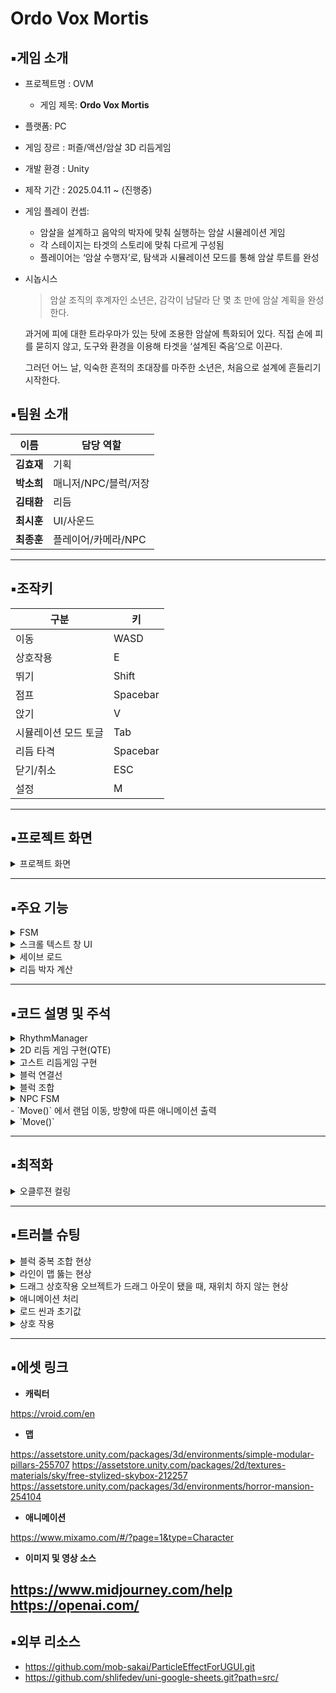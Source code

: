 # Ordo Vox Mortis

## ▪️게임 소개

- 프로젝트명 : OVM
    - 게임 제목: **Ordo Vox Mortis**
- 플랫폼: PC
- 게임 장르 : 퍼즐/액션/암살 3D 리듬게임
- 개발 환경 : Unity
- 제작 기간 : 2025.04.11 ~ (진행중)
- 게임 플레이 컨셉:
    - 암살을 설계하고 음악의 박자에 맞춰 실행하는 암살 시뮬레이션 게임
    - 각 스테이지는 타겟의 스토리에 맞춰 다르게 구성됨
    - 플레이어는 ‘암살 수행자’로, 탐색과 시뮬레이션 모드를 통해 암살 루트를 완성
- 시놉시스
    
    > 암살 조직의 후계자인 소년은,
    감각이 남달라 단 몇 초 만에 암살 계획을 완성한다.
    
    과거에 피에 대한 트라우마가 있는 탓에
    조용한 암살에 특화되어 있다.
    직접 손에 피를 묻히지 않고, 도구와 환경을 이용해
    타겟을 ‘설계된 죽음’으로 이끈다.
    
    그러던 어느 날, 익숙한 흔적의 초대장를 마주한 소년은, 
    처음으로 설계에 흔들리기 시작한다.
    > 

## ▪️**팀원 소개**

| **이름** | **담당 역할** |
| --- | --- |
| **김효재** | 기획 |
| **박소희** | 매니저/NPC/블럭/저장 |
| **김태환** | 리듬 |
| **최시훈** | UI/사운드 |
| **최종훈** | 플레이어/카메라/NPC |

---

## ▪️**조작키**

| **구분** | **키** |
| --- | --- |
| 이동 | WASD |
| 상호작용 | E |
| 뛰기 | Shift |
| 점프 | Spacebar |
| 앉기 | V |
| 시뮬레이션 모드 토글 | Tab |
| 리듬 타격 | Spacebar |
| 닫기/취소 | ESC |
| 설정 | M |

---

## ▪️프로젝트 화면
<details>
<summary> 프로젝트 화면 </summary>
<div markdown="1">

    **게임 시작 화면**
    
   ![start](https://github.com/user-attachments/assets/a719e150-78ac-4d77-a2f1-bedcc2b88cba)

    **의뢰 수락 화면**
    
   ![dmlfhl](https://github.com/user-attachments/assets/ee688f87-f507-4bd7-9f01-0bef84200bdf)

    **음악 선택 화면**
    
   ![music](https://github.com/user-attachments/assets/e0e13ff7-ad6a-46eb-8f41-69dc54972de0)

    **시뮬레이션 모드 및 암살 설계 화면**
    
   ![simul](https://github.com/user-attachments/assets/a14d8aef-e004-4e48-9829-80ff83461d5d)

    **암살 수행(리듬게임 - 3D)**

   ![3D](https://github.com/user-attachments/assets/a2a9a2b7-c83e-4c2a-97b7-ee3553dcfdfe)
    
    **암살 수행(리듬게임 2D)**
    
   ![2D](https://github.com/user-attachments/assets/3f6325dd-86e5-4c9a-b659-4d3a5a9d8d8f)

</div>
</details>

---

## ▪️주요 기능
<details>
<summary>FSM</summary>
<div markdown="1">
    추상화된 클래스를 기반으로 인터페이스륻 도입하고 플레이어와 타겟(NPC)의 상태 전환 로직을 분리했습니다. 이를 바탕으로 각각의 상태를 클래스로 구현함으로써 단일 책임 원칙을 준수하고 각 상태의 동작이 작동되도록 설계하였습니다.
    
![image](https://github.com/user-attachments/assets/1f6c7816-460b-42bb-a4eb-91eab1a05c1d)
   
1. 새로운 상태를 추가하거나 기존 동작을 수정할 때 관련 클래스만 변경하면 되어서 전체 코드 안정성을 유지하면서 빠르게 확장이 가능합니다.
2. 상태별 로직이 명확하게 분리되어 있어 가독성이 좋습니다.
3. 객체지향 설계 원칙(단일 책임, 개방/폐쇄 원칙) 준수로 코드 품질 및 테스트 용이성 확보가 됩니다.
   
</div>
</details>
    
<details>
<summary> 스크롤 텍스트 창 UI</summary>
<div markdown="1">
    유니티의 `RectMask2D` 기능을 사용하여, 해당 컴포넌트를 가지고 있는 창을 하나 만든 뒤,
     코루틴으로 해당 창내에서, 해당 TMPro 텍스트가 세팅한 값 대로, 종료 지점에 도착하게 되면 
    다시 우측에서 좌측으로 흐르는 효과를 완성 시킬 수 있었습니다
    
    - `RectMask2D`로 UI창 위에 겹쳐 보이는 문제를 해결 할 수 있었습니다

</div>
</details>

<details>
<summary> 세이브 로드</summary>
<div markdown="1">

    
세이브-로드 시스템은 저장 전용 클래스를 기반으로 직렬화된 JSON 파일에 게임 상태를 기록하고, 각 상황에 맞는 데이터만을 선택적으로 불러와 복원합니다. 이벤트 해금 정보는 별도 파일로 분리되어 영구 유지되며, 일반/히든/이벤트 세이브를 유연하게 관리할 수 있도록 구성되어 있습니다.
    
- 저장
  
  - 현재 스테이지의 정보(블록/이벤트 배치, 선택된 음악 등) 상태를 저장 구조체 `SaveData` 에 기록
    
- 로드
  
  - 세이브 슬롯 상호 작용 시 해당하는 일반/히든/이벤트 저장 파일이 있는 지 확인 후 슬롯을 띄우고, 리플레이 시 저장 파일을 통해 스테이지를 재배치하여 상태 복원

</div>
</details>
    
<details>
<summary> 리듬 박자 계산 </summary>
<div markdown="1">

기본 시간 계산 : 60 / bpm
    
추가 리스트로 박자를 입력 받아서 박자간의 시간 계산을 함
    
1박 : 1 / 반박 : 2 / 두박 : 0.5
    
(기본 시간) / (박자) 
    
(왼쪽 사진) bpm과 박자 리스트를 입력하면 (오른쪽 사진) 실제로 노트가 입력 받는 시간이 계산 됨
    
  
  ![image 1](https://github.com/user-attachments/assets/2971ca9f-b37d-4f95-b28c-9bbe8312fb6d)

  ![image 2](https://github.com/user-attachments/assets/a57fa5dc-44f0-480a-be77-a0034947b8bf)

    
</div>
</details>

---

## ▪️코드 설명 및 주석

<details>
<summary> RhythmManager </summary>
<div markdown="1">

RhythmManager는 위의 두 리듬게임을 관리를 해준다

<details>
<summary>`IRythmAction`</summary>
<div markdown="1">

![image 3](https://github.com/user-attachments/assets/5cd6aad6-9633-4ad8-afda-ba941b2a7e21)

 GhostManager와 QTEManager를 한번에 처리할 수 있도록 IRythmAction 인터페이스를 구현하도록 만들었다.

</div>
</details>

<details>
<summary>  `AnimationCurve` 변수의 역할 </summary>
<div markdown="1">

![image 4](https://github.com/user-attachments/assets/83d7b738-7c32-41c3-a31d-4845c1fa7f7c)

![image 5](https://github.com/user-attachments/assets/7298a127-e41c-48cc-b94a-979c54b78521)

![image 6](https://github.com/user-attachments/assets/fd9bf36e-9aa4-421d-9de9-e1c89897ab86)

커브값을 입력 받아서 적절한 타이밍에 다른 효과음을 출력할 수 있게 만들었다. (0≤x≤1, 0≤y≤1)
        
이 값은 GhostManager에서 값을 읽어와서 수치에 맞게 특정 효과음을 출력할 수 있게 한다.
                
</div>
</details>

<details>
<summary> 리듬 게임 시작</summary>
<div markdown="1">

![image 7](https://github.com/user-attachments/assets/c03f32e4-6391-4f80-bbc1-b3e5d3c268b3)

처음 시작할 땐 isPlaying을 true로 초기값을 세팅해서 리듬게임을 시작하지 않게 만든다.
        
IRhythmAction 리스트에 실행할 리듬액션을 넣어준 뒤 isPlaying을 false로 바꿔주면 차례대로 재생한다.
        
![image 8](https://github.com/user-attachments/assets/1d85e43b-8780-422e-ba49-b3ad3b45c352)

음악을 재생하면 음악이 재생되는 시간을 저장을 하고 리듬게임의 총 시간을 계산한다.
        
![image 9](https://github.com/user-attachments/assets/5fb109c7-43ff-44d4-a83c-a0054ceeb570)

특정 조건이 있는 경우 그만큼 딜레이를 주고 시작을 한다. (ex. 노래 시작 전에 공백이 있는 경우…)
        
없을 경우 바로 시작하고 리듬게임이 하나가 끝나면 곧바로 다음 리듬게임을 실행한다.
        
 ![image 10](https://github.com/user-attachments/assets/7cf1adbc-a39b-4e66-b941-431e663c5895)

순서에 맞는 리듬게임과 그에 맞게 설정된 타임라인 카메라를 실행한다.

</div>
</details>    

</div>
</details>

    
<details>
<summary> 2D 리듬 게임 구현(QTE) </summary>
<div markdown="1">
 [리듬 박자 계산]
    
![image 11](https://github.com/user-attachments/assets/e45c327a-a507-4907-92a8-eca448984930)

<details>
<summary> QTE 리듬 게임 구조</summary>
<div markdown="1">

단노트와 롱노트는 QTE 클래스를 상속받는다.
        
![image 12](https://github.com/user-attachments/assets/c9e0b702-39e5-47cc-9540-ff3cbcee5930)

</div>
</details>

<details>
<summary>단 노트</summary>
<div markdown="1">

![image 13](https://github.com/user-attachments/assets/4f9546ad-bd8d-4e99-b74a-38dc76068599)

외곽선의 scale이 1초동안 2→1로 줄어든다.
        
정해진 판정이내에 처리를 하지않으면 알아서 실패처리를 한다.
        
![image 14](https://github.com/user-attachments/assets/f510e541-40a7-4f9d-b680-3449737c3066)

판정에 따라 적절한 처리를 해주고 사라진다.

</div>
</details>


<details>
<summary>롱노트</summary>
<div markdown="1">

![image 15](https://github.com/user-attachments/assets/f625c7dc-50e0-4e39-b9bc-eaf13c417d43)

외곽선의 경우는 단노트와 비슷하고 추가로 누를 시간을 추가로 처리를 해줄 멤버변수 및 함수 추가해줬다.
        

</div>
</details>


<details>
<summary>QTE Manager</summary>
<div markdown="1">

![image 16](https://github.com/user-attachments/assets/8fdc994a-c2b3-4e38-915b-dc2f1de77d6e)
      
QTEManager는 QTE들을 생성하고 관리를 해준다.
        
![image 17](https://github.com/user-attachments/assets/e5f2fae7-3aab-4a5d-a1c8-f13edd887ec4)
   
시작시 화면 크기를 받아서 QTE가 생성될 수 있는 위치를 알아서 계산해준다.
        
![image 18](https://github.com/user-attachments/assets/dcaa30b0-8146-491a-97d1-b6a723a08423)
    
 특정 시간마다 QTE를 생성하기 위해서 코루틴을 이용했다.
        
 ```csharp

 IEnumerator MakeQTE()
 {
            QTE qte;
            UI_QTE qteUI = UIManager.Instance.ShowUI<UI_QTE>("QTE_UI");
            qteUI.transform.SetAsFirstSibling();
            RhythmManager.Instance.checkJudgeText.transform.SetAsLastSibling();
        
            if (delayTime < 0) //delayTime이 설정 되어있는 경우 그만큼 딜레이 주고 재생
            {
                PlayQTEMusic();
            }
            else
            {
                Invoke("PlayQTEMusic", delayTime);
            }
        
            isAllNoteEnd = false;
        
            if (pointNoteList.Count < beats.Count)
            {
                pointNoteList = new List<bool>();
                for (int i = 0; i < beats.Count; i++)
                    pointNoteList.Add(false);
            }
        
            if (isLongNote.Count < beats.Count)
            {
                isLongNote = new List<bool>();
                for (int i = 0; i < beats.Count; i++)
                    isLongNote.Add(false);
            }
        
            if (qtePosition.Count < beats.Count)
            {
                qtePosition = new List<int>();
                for (int i = 0; i < beats.Count; i++)
                    qtePosition.Add(-1);
            }
        
            for (int i = 0; i < beats.Count; i++)
            {
                float nextBeat = beats[i];
        
                if (nextBeat <= 0)
                {
                    nextBeat = 1;
                }
        
                if(isLongNoteDoing) //롱노트 처리 중엔 시간만 넘기기 //생성 X
                {
                    if (isLongNote[i])
                    {
                        isLongNoteDoing = false;
                        //isHolding = false;
                    }
        
                    yield return new WaitForSeconds((60f / bpm) / nextBeat);
                    continue;
                }
        
                yield return new WaitForSeconds((60f / bpm) / nextBeat);
                if (isLongNote[i]) //롱노트 시작
                {
                    qte = Instantiate(qteLongPrefabs, canvas.transform).GetComponent<QTELong>();
        
                    //롱 노트 처리
                    float holdingTime = 0f; 
                    for(int j = i + 1; j < beats.Count; j++)
                    {
                        holdingTime += (60f / bpm) / beats[j];
                        ((QTELong)qte).holdingCheckTime.Add(holdingTime);
                        if (isLongNote[j])
                        {
                            if(j ==  beats.Count - 1)
                                isAllNoteEnd = true;
                            break;
                        }
                    }
        
                    ((QTELong)qte).holdingTime = holdingTime;
                    isLongNoteDoing = true;
                }
                else //일반 노트
                {
                    qte = Instantiate(qtePrefabs, canvas.transform).GetComponent<QTEShort>();
                }
        
                qteList.Add(qte);
                if (qtePosition[i] < 0)
                    randPos = Random.Range(0, row * col);
                else
                    randPos = qtePosition[i];
        
                if (randPos >= row * col)
                    randPos = randPos % (row * col);
                
                qte.transform.position = new Vector2(rootPositionX + (randPos % row) * gapX, rootPositionY + (randPos / row) * gapY);
        
                qte.manager = this;
                qte.isPointNotes = pointNoteList[i];
                
                if (bpm <= 0)
                {
                    bpm = 120f; //default
                }
            }
            isAllNoteEnd = true;
            if (qteList.Count == 0)
            {
                RhythmManager.Instance.isPlaying = false;
            }
 }

```
        
일반 노트인 경우는 한 번 쉬고 생성
        
롱노트인 경우는 롱노트가 끝나는 시간까지 쉬고 나서 생성을 해준다.
        
yield return new WaitForSeconds((60f / bpm) / nextBeat);
        
을 통해 박자 사이마다 실행하는 시간동안 쉬게해준다.
        
 일반 노트인 경우는 한 번 쉬고 생성
        
롱노트인 경우는 롱노트가 끝나는 시간까지 쉬고 나서 생성을 해준다.
        
![image 19](https://github.com/user-attachments/assets/33186127-2513-4abd-bfa3-01c4542d961e)

        
모든 노트를 생성하고 qteList에 모든 QTE를 처리를 처리를 하면 RhythManager에 끝났음을 알린다.

</div>
</details>

</div>
</details>

<details>
<summary> 고스트 리듬게임 구현</summary>
<div markdown="1">

[리듬 박자 계산]
![image 20](https://github.com/user-attachments/assets/e06700b9-0d1f-4610-abf6-5587cd98a6f0)

    
Player Trans) 고스트가 생성될 상위 오브젝트
    
Direction) 고스트가 생성될 방향
    
Rotate Angle) 생성된 고스트의 회전값
    
Ghost Gaps) 고스트 간의 거리 (1의 경우 1초에 1m)
    
Ghost Original) 고스트를 만들 오리지널 오브젝트
    
Ghost Clip) 고스트가 특정 시간에 취할 행동을 위한 애니메이션 클립

    
<details>
<summary>고스트의 생성</summary>
<div markdown="1">

 ![image 21](https://github.com/user-attachments/assets/4293e960-8006-4255-b933-370b8e9c76a4)

비트 배열을 받아서 실제로 판정을 처리할 시간을 저장할 배열 생성
        
![애니메이션 길이를 리듬 전체에 맞추기 위해 재생속도를 변경하는 코드]

![image 22](https://github.com/user-attachments/assets/50101b95-684d-4007-8542-3783440f3611)

애니메이션 길이를 리듬 전체에 맞추기 위해 재생속도를 변경하는 코드
        
애니메이션이 반복되어야 하는 경우는 false 아닌경우 true로 설정

</div>
</details>

<details>
<summary>노란 외곽선의 판정 고스트 생성</summary>
<div markdown="1">

![image 23](https://github.com/user-attachments/assets/869304a8-5baa-4182-a4e6-f996aff1c622)

특정 방향으로 gap과 비트를 받아서 고스트의 위치 생성

![image 24](https://github.com/user-attachments/assets/46c0cce9-1dfb-404f-87a7-69b49dbec6ad)

위치 생성 후 애니메이션의 특정 시간의 동작을 적용
        
![image 25](https://github.com/user-attachments/assets/65d1f6f9-02ec-45b3-8117-2e6207d926c8)

그 후 머테리얼을 적용해서 반투명하게 설정
        
- 노란 외관선의 판정 고스트 생성
        
![image 26](https://github.com/user-attachments/assets/1d1c4d36-8817-4a8c-a571-f0eca2e7426e)

처음은 0번째 고스트와 동일한 위치 및 동작
        
머테리얼은 똑같이 적용

</div>
</details>

</div>
</details>


<details>
<summary>블럭 연결선</summary>
<div markdown="1">

- 블럭 연결

<details>
<summary> NavMesh를 사용하여 블럭 간 최단 거리를 LineRenderer로 연결 </summary>
<div markdown="1">

```csharp
            public void DrawLines()
            {
                if (!gameObject.activeSelf) gameObject.SetActive(true);
                lineRenderer.positionCount = 0;
                elements = TimelineManager.Instance.PlacedBlocks;
                List<Vector3> fullPathPoints = new();
                if (elements.Count <= 1) return;
                for (int i = 0; i < elements.Count - 1; i++)
                {
                    Vector3 start = elements[i].transform.position;
                    Vector3 end = elements[i + 1].transform.position;
            
                    NavMeshPath path = new();
            
                    if (NavMesh.CalculatePath(start, end, NavMesh.AllAreas, path))
                    {
                        for (int j = 0; j < path.corners.Length - 1; j++)
                        {
                            var preciseSegment = GetPreciseNavMeshLine(path.corners[j], path.corners[j + 1], 0.2f); // NavMesh 위 경로 추출
                            fullPathPoints.AddRange(preciseSegment);
                        }
                    }
                    else Debug.LogWarning($"[PATH FAIL] from {start} to {end}");
                }
            
                if (elements.Count > 0) fullPathPoints.Add(elements[^1].transform.position);
            
                lineRenderer.positionCount = fullPathPoints.Count;
                lineRenderer.SetPositions(fullPathPoints.ToArray());
            
            }
            
```

</div>
</details>

<details>
<summary>경로의 꺾인 부분을 연결해주는 거라, `GetPreciseNavMeshLine()`으로 높이 차이가 있을 때 바닥을 뚫는 현상 방지 </summary>
<div markdown="1">

```csharp
            List<Vector3> GetPreciseNavMeshLine(Vector3 from, Vector3 to, float step = 0.2f)
            {
                List<Vector3> pathPoints = new();
            
                float dist = Vector3.Distance(from, to);
                int steps = Mathf.CeilToInt(dist / step);
            
                for (int i = 0; i <= steps; i++)
                {
                    float t = i / (float)steps;
                    Vector3 rawPoint = Vector3.Lerp(from, to, t);
            
                    // NavMesh 위 위치 찾기
                    if (NavMesh.SamplePosition(rawPoint, out var hit, 1.0f, NavMesh.AllAreas))
                    {
                        pathPoints.Add(hit.position); // 정확히 NavMesh 위
                    }
                }
            
                return pathPoints;
            }
```

</div>
</details>


<details>
<summary>라인이 2D라 카메라를 따라 회전시켜 모든 방향에서도 잘 보이도록 설정</summary>
<div markdown="1">

```csharp
lineRenderer.transform.rotation = Quaternion.LookRotation(Camera.main.transform.forward)
```

</div>
</details>

</div>
</details>


<details>
<summary>블럭 조합</summary>
<div markdown="1">

 - 블럭 구성
        
   ![image 27](https://github.com/user-attachments/assets/90dfc6f6-4c63-45fb-9197-63d6c2202c26)

   ![image 28](https://github.com/user-attachments/assets/b08942e4-93fa-41e6-981a-b99dfcd4b85d)

        
    - 블럭의 조합 규칙을 담는 `CombineRule` 클래스를 만들어 데이터 로드
    - UGS(Unity Google Sheet) 오픈소스를 사용해 데이터 관리
        
```csharp
        public class CombineRule
        {
            public CombineType RuleType;
            public BlockType AllowedType; // 유형 허용
            public List<int> AllowedBlocksIds = new(); // 특정 블럭 허용
        }
        
        [Type(typeof(CombineRule), new string[] {"CombineRule"})]
        public class CombineRuleType : IType
        {
            public object DefaultValue => null;
        
            public object Read(string value)
            {
                string[] split = value.Split(',');
                List<int> idList = new List<int>();
                for (int i = 2; i < split.Length; i++)
                {
                    split[i] = split[i].Replace("[", string.Empty).Replace("]", string.Empty);
        
                    if (int.TryParse(split[i].Trim(), out int id))
                    {
                        idList.Add(id);
                    }
                    
                }
        
                return new CombineRule()
                {
                    RuleType = (CombineType)Enum.Parse(typeof(CombineType), split[0]),
                    AllowedType = (BlockType)Enum.Parse(typeof(BlockType), split[1]),
                    AllowedBlocksIds = idList
        
                };
            }
        
        }
        
```
        
- 규칙 검사
        
  블럭 상호작용 시 리스트에 넣어 조합 검사

<details>
<summary>`ValidationCombinations()`</summary>
<div markdown="1">

    ```csharp
            public void ValidateCombinations()
            {
                List<Block> blockList = new List<Block>(ReturnBlocks());
                if (blockList.Count == 0) return;
            
                foreach (var block in blockList)
                {
                    if (block.IsDeathTrigger) continue;
                    block.IsSuccess = false;
                }
            
                List<Block> availableBlocks = new List<Block>(blockList);
                foreach (var block in blockList)
                {
                    availableBlocks.Add(block);
                }
            
                for (int i = 0; i < blockList.Count; i++)
                {
                    Block current = blockList[i];
                    if (!availableBlocks.Contains(current)) continue;
            
                    bool success = true;
                    Block prevSuccess = null;
                    Block nextSuccess = null;
            
                    // 접촉 블럭 특수 규칙 처리
                    if (current is ContactBlock contact)
                    {
                        ContactBlockValid(contact, i);
                        continue;
                    }
            
                    // 선행 조합 검사 (앞 블럭만)
                    if (current.PreCombineRule != null && current.PreCombineRule.RuleType != CombineType.None)
                    {
                        success = false;
                        for (int j = 0; j < i; j++)
                        {
                            Block other = blockList[j];
                            if (!availableBlocks.Contains(other)) continue;
            
                            if (BlockValidator.CanCombineWithPrev(current, other))
                            {
                                prevSuccess = other;
                                success = true;
                                break;
                            }
                        }
            
                        if (!success && BlockValidator.RequiresPrevBlock(current))
                        {
                            current.IsSuccess = false;
                            continue;
                        }
                    }
            
                    // 후속 조합 검사 (뒤 블럭만)
                    if (current.NextCombineRule != null && current.NextCombineRule.RuleType != CombineType.None)
                    {
                        success = false;
                        for (int j = i + 1; j < PlacedBlocks.Count; j++)
                        {
                            Block other = blockList[j];
                            if (!availableBlocks.Contains(other)) continue;
            
                            if (BlockValidator.CanCombineWithNext(current, other))
                            {
                                nextSuccess = other;
                                success = true;
                                break;
                            }
                        }
            
                        if (!success && BlockValidator.RequiresNextBlock(current))
                        {
                            current.IsSuccess = false;
                            continue;
                        }
                    }
            
                    // 조합 성공 처리
                    current.IsSuccess = true;
                    if (prevSuccess != null)
                    {
                        prevSuccess.IsSuccess = true;
                        Debug.Log($"[{prevSuccess.Name}] + [{current.Name}] 조합 결과: 성공");
                    }
                    if (nextSuccess != null)
                    {
                        nextSuccess.IsSuccess = true;
                        Debug.Log($"[{current.Name}] + [{nextSuccess.Name}] 조합 결과: 성공");
                    }
            
                    current.SetGhost();
                    prevSuccess?.SetGhost();
                    nextSuccess?.SetGhost();
            
                    // 사용된 블럭 available에서 제거
                    availableBlocks.Remove(current);
                    if (prevSuccess != null) availableBlocks.Remove(prevSuccess);
                    if (nextSuccess != null) availableBlocks.Remove(nextSuccess);
                }
            
                // 실패 처리
                foreach (var block in blockList)
                {
                    if (!block.IsSuccess)
                    {
                        block.SetGhost();
                        Debug.Log($"[{block.Name}] 조합 결과: 실패");
                    }
                }
            }
            ```

</div>
</details>

- 블럭 위치 이동
 상호작용 한 블럭의 순서에 따라 정보 변경

<details>
<summary>`MoveBlockAndShift()`</summary>
<div markdown="1">

 ```csharp
            public void MoveBlockAndShift(int fromIndex, int toIndex)
            {
                if (fromIndex < 0 || fromIndex >= PlacedBlocks.Count) return;
            
                if (toIndex < 0) toIndex = 0;
                if (toIndex >= PlacedBlocks.Count) toIndex = PlacedBlocks.Count - 1;
            
                TimelineElement blockToMove = PlacedBlocks[fromIndex];
                PlacedBlocks.RemoveAt(fromIndex);
                PlacedBlocks.Insert(toIndex, blockToMove);
            
                for(int i = 0; i < slots.Count; i++)
                {
                    if(i < PlacedBlocks.Count)
                        slots[i].currentItem.Initialize(PlacedBlocks[i]);
                    else
                    {
                        if(slots[i].currentItem != null)
                        {
                            Destroy(slots[i].currentItem.gameObject);
                            slots[i].currentItem = null;
                        }
                    }
                }
            }
            
```

</div>
</details>

</div>
</details>

<details>
<summary>NPC FSM</summary>
<div markdown="1">

<details>
<summary>기본 행동 BaseState</summary>
<div markdown="1">

 ```csharp
        if (GameManager.Instance.SelectedBGM != null)
        {
        
        	 if (stateMachine.npc.isColliding)
           {
        	   StopAnimation(stateMachine.npc.AnimationData.WalkParameterHash);
             stateMachine.npc.Agent.isStopped = true;
           }
           else
           {
               stateMachine.npc.Agent.isStopped = false;
               moveTimer += Time.deltaTime;
               if (moveTimer >= stateMachine.npc.moveDelay)
               {
                   Move();
                   moveTimer = 0f;
               }
           }
           var agent = stateMachine.npc.Agent;
           bool isMoving = !agent.pathPending && agent.remainingDistance > agent.stoppingDistance;
           if (isMoving)
           {
               RotateVelocity();
               StartAnimation(stateMachine.npc.AnimationData.WalkParameterHash);
           }
           else StopAnimation(stateMachine.npc.AnimationData.WalkParameterHash);
        }
        else
        {
           StopAnimation(stateMachine.npc.AnimationData.WalkParameterHash);
           stateMachine.npc.Agent.isStopped = true;
        }
  ```

</div>
</details>

</div>
</details>
 - `Move()` 에서 랜덤 이동, 방향에 따른 애니메이션 출력
<details>
<summary>`Move()`</summary>
<div markdown="1">

  ```csharp
                public void Move()
                {
                    Transform npc = stateMachine.npc.transform;
                    Vector3 nextPosition = GetRandomPointInArea(stateMachine.npc.Area);
                
                    Vector3 forward = npc.forward;
                    Vector3 nextDir = (nextPosition - npc.position).normalized;
                    float crossY = Vector3.Cross(forward, nextDir).y;
                
                    if(Mathf.Abs(crossY) > 0.01f)
                    {
                	    if (crossY > 0f) StartAnimation(stateMachine.npc.AnimationData.TurnLeftParameterHash);
                      else StartAnimation(stateMachine.npc.AnimationData.TurnRightParameterHash);
                    }
                    StopAnimation(stateMachine.npc.AnimationData.TurnRightParameterHash);
                    StopAnimation(stateMachine.npc.AnimationData.TurnLeftParameterHash);
                    stateMachine.npc.Agent.SetDestination(nextPosition);
                }
   ```
<details>
<summary>IdleState</summary>
<div markdown="1">

```csharp
        if (stateMachine.npc is Guard)
        {
            if (stateMachine.npc.behaviorType != BaseBehaviorType.Idle)
            {
                GuardWait();
            }
            else GuardIdle();
        
        }
        else if (stateMachine.npc.behaviorType == BaseBehaviorType.Idle)
        {
            TalkingIdle();
        }
        else base.Update();
        
        if (!stateMachine.npc.IsAction)
        {
            if (stateMachine.npc.CurAlertTime > 0)
                stateMachine.npc.CurAlertTime -= Time.deltaTime;
            else DecreaseSuspicion();
        
            if (IsPlayerInSight())
            {
                stateMachine.ChangeState(stateMachine.AlertState);
            }
        }
 ```

</div>
</details>
- NPC 유형 별로 나눠 행동 제어
<details>
<summary>Guard의 경우 일반 NPC와 특정 지점을 번갈아가며 이동한다</summary>
<div markdown="1">

```csharp
                public void GuardWait()
                {
                    var agent = stateMachine.npc.Agent;
                
                    bool isMoving = !agent.pathPending && agent.remainingDistance > agent.stoppingDistance;
                    if (GameManager.Instance.SelectedBGM != null)
                    {
                        agent.updateRotation = false;
                        if (!isWaiting)
                        {
                            waitTimer += Time.deltaTime;
                
                            if (isMoving)
                            {
                                RotateVelocity();
                                StartAnimation(stateMachine.npc.AnimationData.WalkParameterHash);
                                StopAnimation(stateMachine.npc.AnimationData.LookAroundParameterHash);
                            }
                            else
                            {
                                StopAnimation(stateMachine.npc.AnimationData.WalkParameterHash);
                                cooldownTimer += Time.deltaTime;
                            }
                
                            if (cooldownTimer >= 2f)
                            {
                                if (waitTimer >= 3f)
                                {
                                    if (stateMachine.npc is Guard guard)
                                    {
                                        agent.SetDestination(guard.GetWaitPosition().transform.position);
                                        isWaiting = true;
                                        waitTimer = 0f;
                                        cooldownTimer = 0f;
                                        StartAnimation(stateMachine.npc.AnimationData.WalkParameterHash);
                                        StopAnimation(stateMachine.npc.AnimationData.LookAroundParameterHash);
                                    }
                                }
                            }
                        }
                        else // 대기중
                        {
                            if (isMoving)
                            {
                                RotateVelocity();
                                StartAnimation(stateMachine.npc.AnimationData.WalkParameterHash);
                                StopAnimation(stateMachine.npc.AnimationData.LookAroundParameterHash);
                            }
                            else
                            {
                                StopAnimation(stateMachine.npc.AnimationData.WalkParameterHash);
                                StartAnimation(stateMachine.npc.AnimationData.LookAroundParameterHash);
                                cooldownTimer += Time.deltaTime;
                
                                if (cooldownTimer >= 5f)
                                {
                                    isWaiting = false;
                                    cooldownTimer = 0f;
                                    waitTimer = 0f;
                                    moveTimer = 0f;
                                    agent.SetDestination(GetRandomPointInArea(stateMachine.npc.Area));
                                }
                            }
                        }
                        agent.updateRotation = true;
                    }
                }
```

</div>
</details>

<details>
<summary>`IsPlayerInSight()` 에서 플레이어 감지 → 경계 상태로 전환</summary>
<div markdown="1">

   ```csharp
                public bool IsPlayerInSight() //true -> 경계
                {
                    Transform player = GameManager.Instance.Player.transform;
                    Vector3 directionPlayer = (player.position - stateMachine.npc.transform.position).normalized;
                    float angle = Vector3.Angle(stateMachine.npc.transform.forward, directionPlayer);
                
                    float distance = Vector3.Distance(stateMachine.npc.transform.position, player.position);
                    if (angle > stateMachine.npc.ViewAngle / 2f || distance > stateMachine.npc.ViewDistance)
                    {
                        return false;
                    }
                
                    //벽
                    Vector3 headPosition = stateMachine.npc.transform.position + new Vector3(0, 1.5f, 0);
                
                    Vector3 playerClosetPoint = stateMachine.npc.playerCollider.ClosestPoint(headPosition);
                
                    float sqrDistance = (playerClosetPoint - headPosition).sqrMagnitude;
                
                    Ray ray = new Ray(headPosition, directionPlayer);
                    RaycastHit[] hits = Physics.RaycastAll(ray, stateMachine.npc.ViewDistance, stateMachine.npc.layer);
                
                    if (hits.Length == 0)
                    {
                        return false;
                    }
                
                    Array.Sort(hits, (a, b) => a.distance.CompareTo(b.distance));
                
                    RaycastHit firstHit = hits[0];
                    if (firstHit.collider.gameObject.layer == LayerMask.NameToLayer("Player"))
                    {
                        if (GameManager.Instance.Player.isLockpick)
                        {
                            stateMachine.ChangeState(stateMachine.ActionState);
                        }
                        return true;
                    }
                
                    return false;
                }
  ```

</div>
</details>

<details>
<summary>경계 상태 AlertState</summary>
<div markdown="1">
 의심 수치가 0 이상일 때 경계 상태. 최대 수치가 되면 행동 반응 상태로 전환
```csharp
            if (IsPlayerInSight())
            {
                IncreaseSuspicion();
                if (stateMachine.npc.CurSuspicion == stateMachine.npc.SuspicionParams.maxValue)
                    stateMachine.ChangeState(stateMachine.ActionState);
            }
            else if (!isAlert)
            {
                DecreaseSuspicion();
                if (stateMachine.npc.CurSuspicion == 0) stateMachine.ChangeState(stateMachine.IdleState);
            }
 ```
</div>
</details>

<details>
<summary> 행동 반응 ActionState </summary>
<div markdown="1">

 ```csharp
        if (isMovingToTarget)
        {
            RotateVelocity();
            MoveToTarget();
            return;
        }
        if (IsPlayerInSight()) // 시야 내
        {
            if (!isPlayerInSight)
            {
                isPlayerInSight = true;
                lostSightTimer = 0f;
                stateMachine.npc.CurAlertTime = 0f; // 경계 시간 초기화
            }
        
            stateMachine.npc.CurAlertTime += Time.deltaTime; // 경계 시간 카운트
            ContiActionByType(); // 지속형 행동
        
            if (stateMachine.npc.CurAlertTime >= stateMachine.npc.MaxAlertTime && !isTriggered)
            {
                TriggerActionByType(); // 최대 경계 시간 초과 시 발동형 행동
            }
        }
        else // 시야 밖
        {
            if (isPlayerInSight)
            {
                isPlayerInSight = false;
                lostSightTimer = 0f;
            }
        
            lostSightTimer += Time.deltaTime;
            // 최소 경계 시간 동안 지속형 행동
            if (lostSightTimer < stateMachine.npc.MinAlertTime) ContiActionByType();
            else
            {
                isAlert = false;
                stateMachine.npc.Agent.isStopped = false;
                stateMachine.ChangeState(stateMachine.AlertState); // 최소 경계 시간 지나면 중단
            }
        }
 ```

<details>
<summary>NPC별 지정된 행동 패턴 수행</summary>
<div markdown="1">

![image 29](https://github.com/user-attachments/assets/31928a17-517d-471a-86fa-d7456146ef35)

            
```csharp
            private void ContiActionByType() // 지속형
            {
                if (isTriggered) return;
                ActionType type = stateMachine.npc.ContiAlertAction;
            
                switch (type)
                {
                    case ActionType.Chase:
                        ChasePlayer();
                        break;
                    case ActionType.Watch:
                        LookAtTarget();
                        break;
                    default:
                        stateMachine.ChangeState(stateMachine.AlertState);
                        break;
                }
            }
            private void TriggerActionByType() // 발동형
            {
                isTriggered = true;
                stateMachine.npc.IsAction = true;
                StopAnimation(stateMachine.npc.AnimationData.TurnLeftParameterHash);
                StopAnimation(stateMachine.npc.AnimationData.TurnRightParameterHash);
            
                ActionType type = stateMachine.npc.TriggerAlertAction;
            
                switch (type)
                {
                    case ActionType.Notify:
                        NotifyTarget();
                        break;
                    default:
                        break;
                }
            }
 ```

</div>
</details>

<details>
<summary>행동 패턴에 따라 게임 오버</summary>
<div markdown="1">

<details>
<summary>`ChasePlayer()`에서 플레이어 추격 성공 시 게임 오버</summary>
<div markdown="1">

 ```csharp
                private void ChasePlayer()
                {
                    stateMachine.npc.isWalking = false;
                    stateMachine.npc.Agent.isStopped = false;
                    StartAnimation(stateMachine.npc.AnimationData.RunParameterHash);
                    stateMachine.npc.Agent.SetDestination(stateMachine.Target.transform.position);
                    if (!stateMachine.npc.Agent.pathPending && stateMachine.npc.Agent.remainingDistance <= stateMachine.npc.Agent.stoppingDistance)
                    {
                        StopAnimation(stateMachine.npc.AnimationData.RunParameterHash);
                        GameManager.Instance.GameOver();
                        stateMachine.ChangeState(stateMachine.IdleState);
                    }
                }
 ```

<details>
<summary>`NotifyTarget()` 에서 NPC가 Target으로 이동하여 Target이 안전 구역으로 이동하면 게임 오버</summary>
<div markdown="1">

  ```csharp
                private void NotifyTarget()
                {
                    if (stateMachine.npc.target != null)
                    {
                        if (stateMachine.npc.isColliding) stateMachine.npc.Agent.isStopped = true;
                        else stateMachine.npc.Agent.isStopped = false;
                        stateMachine.npc.Agent.SetDestination(stateMachine.npc.target.transform.position);
                        StartAnimation(stateMachine.npc.AnimationData.RunParameterHash);
                        stateMachine.npc.isWalking = false;
                        isMovingToTarget = true;
                    }
                }
                
                private void MoveToTarget()
                {
                    if (stateMachine.npc.target.IsNotified || hasNotified) return;
                    var agent = stateMachine.npc.Agent;
                    agent.speed = 4f;
                
                    Vector3 curTargetPos = stateMachine.npc.target.transform.position;
                
                    if (!agent.pathPending && Vector3.Distance(lastDestination, curTargetPos) > 0.5f)
                    {
                        agent.SetDestination(curTargetPos);
                        lastDestination = curTargetPos;
                    }
                    if (!agent.pathPending && agent.remainingDistance <= agent.stoppingDistance) //도착시
                    {
                        if (!hasOpenDoor && stateMachine.npc is Friend friend)
                        {
                            hasOpenDoor = true;
                            agent.isStopped = true;
                            friend.door.OpenDoor();
                            agent.isStopped = false;
                            agent.SetDestination(stateMachine.npc.target.transform.position);
                            return;
                        }
                        StartAnimation(stateMachine.npc.AnimationData.NotifyParameterHash);
                        StopAnimation(stateMachine.npc.AnimationData.RunParameterHash);
                        Vector3 lookDir = (stateMachine.npc.target.transform.position - stateMachine.npc.transform.position);
                        lookDir.y = 0;
                        if (lookDir.sqrMagnitude > 0.01f)
                        {
                            Quaternion lookRot = Quaternion.LookRotation(lookDir);
                            Quaternion rotated = lookRot * Quaternion.Euler(0, -90f, 0);
                            stateMachine.npc.transform.rotation = rotated;
                        }
                        agent.isStopped = true;
                        isMovingToTarget = false;
                
                        if (stateMachine.npc is Friend f)
                        {
                            if (f.IsNotifying) return;
                            f.NotifyTarget(stateMachine.npc.target, () =>
                            {
                                StopAnimation(stateMachine.npc.AnimationData.NotifyParameterHash);
                            });
                
                        }
                    }
                    else
                    {
                        agent.isStopped = false;
                    }
                }
 ```

</div>
</details>
</div>
</details>

</div>
</details>

</div>
</details>

</div>
</details>

---

## ▪️최적화

<details>
<summary>오클루젼 컬링</summary>
<div markdown="1">
    
![occlusion_Culling_mask](https://github.com/user-attachments/assets/e793c7ac-88e1-491e-8bee-f1717ff9a7af)

![ocullison_culling_mask_1](https://github.com/user-attachments/assets/ad3ebbd9-28dd-44be-b452-08caa86a4992)


- 레벨의 지오메트리를 나눠서 유니티의 해당 카메라의 절두체로 화면을 랜더링하는 기술인 오클루젼 컬링을 사용하였습니다
  
- 해당 기능을 사용하여, 3D 오브젝트가 가장 집중적으로 렌더링 되는 시점에서 3D 배치 수를 크게 줄이고, FPS를 크게 향상시킬 수 있었습니다
- 
- `Visualize` 기능을 사용하여, 씬에 있는 오브젝트를 조절하여 적절한 오클루젼 컬링을 적용하였습니다

</div>
</details>

---

## ▪️트러블 슈팅
<details>
<summary>블럭 중복 조합 현상</summary>
<div markdown="1">

- **현상**
        - 이미 성공 처리된 블럭이 뒤에 오는 블럭과 다시 조합되어 결과가 반영되고 있었다.
- **해결**
        - 배치된 블럭의 리스트를 새로 만들어 검사한 블럭의 조합과 맞춰진 블럭은 리스트에서 제거하고 그 후에 나오는 블럭과의 조합 검사를 막아 해결

</div>
</details>

<details>
<summary>라인이 맵 뚫는 현상</summary>
<div markdown="1">

- 라인이 맵 뚫는 현상
    - **현상**
        - `NavMesh.CalculatePath()` 로 계산한 경로를 `LineRenderer`로 그렸더니 경로가 지형을 뚫고 내려가거나 공중에 떠 있는 라인이 그려졌다.
          
    - **해결**
        - `NavMesh.CalculatePath()`로 `path.corners` 추출 한 뒤 각 `corner` 구간 사이를 일정 간격으로 촘촘하게 `Lerp` 보간
          
        1. 보간된 위치마다 `NavMesh.SamplePosition()`으로 정확히 NavMesh 위 위치로 보정
            
            ```csharp
            List<Vector3> GetPreciseNavMeshLine(Vector3 from, Vector3 to, float spacing = 0.2f)
            {
                List<Vector3> result = new();
                float dist = Vector3.Distance(from, to);
                int steps = Mathf.CeilToInt(dist / spacing);
            
                for (int i = 0; i <= steps; i++)
                {
                    float t = (float)i / steps;
                    Vector3 raw = Vector3.Lerp(from, to, t);
            
                    if (NavMesh.SamplePosition(raw + Vector3.up * 0.5f, out var hit, 1f, NavMesh.AllAreas))
                        result.Add(hit.position);
                    else
                        result.Add(raw);
                }
            
                return result;
            }
            ```
 2. `LineRenderer.SetPositions()`에 이 결과를 사용

</div>
</details>


<details>
<summary>드래그 상호작용 오브젝트가 드래그 아웃이 됐을 때, 재위치 하지 않는 현상</summary>
<div markdown="1">

 - **현상**
        - `OnDrop` 메서드가 드래그 하던 아이템을 원래 위치로 돌려야 하는데, 기능이 안됨
 - **해결**
        1. `OnEndDrag`와 `OnDrop` 메서드를 따로 분리
        2. `OnDrop` 에서는 판정을 확실히 하여 슬롯 데이터와 위치를 바꿔주고, `OnEndDrag`에서는 원래 자리로 재위치 해줌 

```csharp
            using UnityEngine;
            using UnityEngine.EventSystems;
            
            public class UI_Slot : MonoBehaviour, IBeginDragHandler, IDragHandler, IEndDragHandler, IDropHandler,IPointerEnterHandler,IPointerExitHandler 
            {
                public UI_Sequence currentItem; // 슬롯 안에 들어있는 아이템 (프리팹 인스턴스)
            
                private Transform originalParent; // 드래그 시작할 때 아이템이 원래 어디에 있었는지, 기억하려고 사용
                private Canvas canvas; // 드래그 중에 아이템 따라다니게 할 때 필요
            
                public int slotIndex; // 시퀀스가 어느 슬롯에 생성될 지 확인 시 필요
            
                private void Start()
                {
                    canvas = GetComponentInParent<Canvas>(); // 자신의 부모중 canvas를 찾아서 저장한다
                }
            
                public void OnBeginDrag(PointerEventData eventData)
                {
                    if (currentItem != null)
                    {
                        originalParent = currentItem.transform.parent; // 현재 부모 저장
                        currentItem.transform.SetParent(canvas.transform); // 캔버스 위로 올림
                        currentItem.GetComponent<CanvasGroup>().blocksRaycasts = false; // 드래그 중엔 Raycast 막기
                    }
                }
            
                public void OnDrag(PointerEventData eventData) 
                {
                    if (currentItem != null)
                    {
                        currentItem.transform.position = eventData.position; // 마우스 따라다니게
                    }
                    if (currentItem != null)
                        currentItem.SetOutline(true);
                }
            
                public void OnEndDrag(PointerEventData eventData)
                {
                    if (currentItem != null)
                    {
                        currentItem.transform.SetParent(originalParent); // 원래 자리로 돌림
                        currentItem.transform.localPosition = Vector3.zero;
                        currentItem.GetComponent<CanvasGroup>().blocksRaycasts = true;
                    }
                    if (currentItem != null)
                        currentItem.SetOutline(false);
                }
            
                public void OnDrop(PointerEventData eventData)
                {
                    if (eventData.pointerDrag != null)
                    {
                        UI_Slot otherSlot = eventData.pointerDrag.GetComponentInParent<UI_Slot>();
                        if (otherSlot != null)
                        {
                            TimelineManager.Instance.MoveBlockAndShift(otherSlot.slotIndex,slotIndex);
                            for (int i = 0; i < TimelineManager.Instance.PlacedBlocks.Count; i++)
                            {
                                Debug.Log($"[정렬후] slot {i} = {(TimelineManager.Instance.PlacedBlocks[i] != null ? TimelineManager.Instance.PlacedBlocks[i].Name : "null")}");
                            }
                        }
                        TimelineManager.Instance.OnBlockUpdate?.Invoke();
                    }
                }
```
</div>
</details>

<details>
<summary>애니메이션 처리</summary>
<div markdown="1">

 **현상**
- 애니메이션의 포지션이 로컬포지션을 변경이 되어버리는 현상
        
![8ddb798f-a94c-416f-8eac-c089eba160c8](https://github.com/user-attachments/assets/9d21edd1-aa2b-4553-88d5-61a766c81499)

        
 **해결**
        
![image 30](https://github.com/user-attachments/assets/001bf44c-1102-456c-b0af-684da37bdf1c)

- 로컬 포지션이 변하더라도 글로벌포지션을 유지할 수 있게 빈 오브젝트 밑에 추가를 하였다.

</div>
</details>

<details>
<summary>로드 씬과 초기값</summary>
<div markdown="1">

**현상**
        - 값을 전부 넣은 뒤 씬이 로드가 되어 미리 계산된 값이 씬에 저장된 값으로 변경이 되어버리는 문제
        - 값이 전부 들어갔지만 씬이 로드가 되는 순간 갑자기 값이 전부 초기화가 되어버렸다.
            
![image 31](https://github.com/user-attachments/assets/f3235e7c-bcbc-4ff4-bf6c-ac06f148d6aa)

            
**해결**
        - 씬을 로드한 이후 값을 가져오는 방식으로 변경
        
![image 32](https://github.com/user-attachments/assets/5a8e05fd-38aa-460a-a89f-a657afacbe98)

</div>
</details>

<details>
<summary>상호 작용</summary>
<div markdown="1">

**현상**
        - 콜라이더 내부에 여러 상호작용 가능한 오브젝트들이 있을 때 원하는 오브젝트가 상호작용 안되는 문제
**해결**
        - 콜라이더에 들어간 모든 상호작용 가능한 오브젝트들을 리스트에 추가 후 콜라이더에 벗어난 상호작용 가능한 오브젝트들은 리스트에서 제거
        - 콜라이더 범위 안에 들어간 상호작용 가능한 오브젝트들 중 플레이어와 가장 가까운 오브젝트를 상호작용 할 수 있게하여 해결하였습니다.
        
![image 33](https://github.com/user-attachments/assets/a92f3e75-5471-459a-befb-6648abfb9b83)

</div>
</details>

---
## ▪️에셋 링크

- **캐릭터**
  
https://vroid.com/en

- **맵**
  
https://assetstore.unity.com/packages/3d/environments/simple-modular-pillars-255707
https://assetstore.unity.com/packages/2d/textures-materials/sky/free-stylized-skybox-212257
https://assetstore.unity.com/packages/3d/environments/horror-mansion-254104

- **애니메이션**
  
https://www.mixamo.com/#/?page=1&type=Character

- **이미지 및 영상 소스**
  
https://www.midjourney.com/help
https://openai.com/
---

## ▪️**외부 리소스**

- https://github.com/mob-sakai/ParticleEffectForUGUI.git
- https://github.com/shlifedev/uni-google-sheets.git?path=src/
